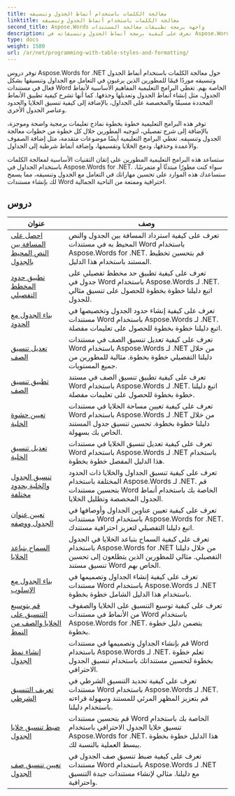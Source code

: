 ```yaml
---
title: معالجة الكلمات باستخدام أنماط الجدول وتنسيقه
linktitle: معالجة الكلمات باستخدام أنماط الجدول وتنسيقه
second_title: Aspose.Words واجهة برمجة تطبيقات معالجة المستندات
description: تعرف على كيفية برمجة أنماط الجدول وتنسيقاته في Aspose.Words لـ .NET. تعرف على كيفية تطبيق الأنماط المحددة مسبقًا، وتخصيص تنسيق الخلايا، والحدود، والمزيد من خلال البرامج التعليمية خطوة بخطوة ونموذج التعليمات البرمجية في C#.
type: docs
weight: 1580
url: /ar/net/programming-with-table-styles-and-formatting/
---
```

توفر دروس Aspose.Words for .NET حول معالجة الكلمات باستخدام أنماط الجدول وتنسيقه موردًا قيمًا للمطورين الذين يرغبون في التعامل مع الجداول وتنسيقها بشكل فعال في مستندات Word الخاصة بهم. تغطي البرامج التعليمية المفاهيم الأساسية لأنماط الجدول، مثل إنشاء أنماط الجدول وتعديلها وحذفها. كما أنها تشرح كيفية تطبيق الأنماط المحددة مسبقًا والمخصصة على الجداول، بالإضافة إلى كيفية تنسيق الخلايا والحدود وعناصر الجدول الأخرى.

توفر هذه البرامج التعليمية خطوة بخطوة نماذج تعليمات برمجية واضحة وموجزة، بالإضافة إلى شرح تفصيلي، لتوجيه المطورين خلال كل خطوة من خطوات معالجة الجدول وتنسيقه. تغطي البرامج التعليمية أيضًا موضوعات متقدمة، مثل إضافة الصفوف والأعمدة وحذفها، ودمج الخلايا وتقسيمها، وإضافة أنماط شرطية إلى الجداول.

ستساعد هذه البرامج التعليمية المطورين على إتقان التقنيات الأساسية لمعالجة الكلمات باستخدام الجداول في Aspose.Words for .NET. سواء كنت مطورًا مبتدئًا أو متمرسًا، ستساعدك هذه الموارد على تحسين مهاراتك في التعامل مع الجدول وتنسيقه، مما يسمح لك بإنشاء مستندات Word احترافية وممتعة من الناحية الجمالية.

 ## دروس
| عنوان | وصف |
| --- | --- |
| [احصل على المسافة بين النص المحيط بالجدول](./get-distance-between-table-surrounding-text/) | تعرف على كيفية استرداد المسافة بين الجدول والنص المحيط به في مستندات Word باستخدام Aspose.Words for .NET. قم بتحسين تخطيط المستند باستخدام هذا الدليل. |
| [تطبيق حدود المخطط التفصيلي](./apply-outline-border/) | تعرف على كيفية تطبيق حد مخطط تفصيلي على جدول في Word باستخدام Aspose.Words لـ .NET. اتبع دليلنا خطوة بخطوة للحصول على تنسيق مثالي للجدول. |
| [بناء الجدول مع الحدود](./build-table-with-borders/) | تعرف على كيفية إنشاء حدود الجدول وتخصيصها في مستندات Word باستخدام Aspose.Words لـ .NET. اتبع دليلنا خطوة بخطوة للحصول على تعليمات مفصلة. |
| [تعديل تنسيق الصف](./modify-row-formatting/) | تعرف على كيفية تعديل تنسيق الصف في مستندات Word باستخدام Aspose.Words لـ .NET من خلال دليلنا التفصيلي خطوة بخطوة. مثالية للمطورين من جميع المستويات. |
| [تطبيق تنسيق الصف](./apply-row-formatting/) | تعرف على كيفية تطبيق تنسيق الصف في مستند Word باستخدام Aspose.Words لـ .NET. اتبع دليلنا خطوة بخطوة للحصول على تعليمات مفصلة. |
| [تعيين حشوة الخلية](./set-cell-padding/) | تعرف على كيفية تعيين مساحة الخلايا في مستندات Word باستخدام Aspose.Words لـ .NET من خلال دليلنا خطوة بخطوة. تحسين تنسيق جدول المستند الخاص بك بسهولة. |
| [تعديل تنسيق الخلية](./modify-cell-formatting/) | تعرف على كيفية تعديل تنسيق الخلايا في مستندات Word باستخدام Aspose.Words لـ .NET باستخدام هذا الدليل المفصل خطوة بخطوة. |
| [تنسيق الجدول والخلية بحدود مختلفة](./format-table-and-cell-with-different-borders/) | تعرف على كيفية تنسيق الجداول والخلايا ذات الحدود المختلفة باستخدام Aspose.Words لـ .NET. قم بتحسين مستندات Word الخاصة بك باستخدام أنماط الجدول المخصصة وتظليل الخلايا. |
| [تعيين عنوان الجدول ووصفه](./set-table-title-and-description/) | تعرف على كيفية تعيين عناوين الجداول وأوصافها في مستندات Word باستخدام Aspose.Words for .NET. اتبع دليلنا التفصيلي لتعزيز احترافية مستندك. |
| [السماح بتباعد الخلايا](./allow-cell-spacing/) | تعرف على كيفية السماح بتباعد الخلايا في الجدول باستخدام Aspose.Words for .NET من خلال دليلنا التفصيلي. مثالي للمطورين الذين يتطلعون إلى تحسين تنسيق مستند Word الخاص بهم. |
| [بناء الجدول مع الاسلوب](./build-table-with-style/) | تعرف على كيفية إنشاء الجداول وتصميمها في مستندات Word باستخدام Aspose.Words لـ .NET باستخدام هذا الدليل الشامل خطوة بخطوة. |
| [قم بتوسيع التنسيق على الخلايا والصف من النمط](./expand-formatting-on-cells-and-row-from-style/) | تعرف على كيفية توسيع التنسيق على الخلايا والصفوف من الأنماط في مستندات Word باستخدام Aspose.Words for .NET. يتضمن دليل خطوة بخطوة. |
| [إنشاء نمط الجدول](./create-table-style/) | قم بإنشاء الجداول وتصميمها في مستندات Word باستخدام Aspose.Words لـ .NET. تعلم خطوة بخطوة لتحسين مستنداتك باستخدام تنسيق الجدول الاحترافي. |
| [تعريف التنسيق الشرطي](./define-conditional-formatting/) | تعرف على كيفية تحديد التنسيق الشرطي في مستندات Word باستخدام Aspose.Words لـ .NET. قم بتعزيز المظهر المرئي للمستند وسهولة قراءته باستخدام دليلنا. |
| [ضبط تنسيق خلايا الجدول](./set-table-cell-formatting/) | قم بتحسين مستندات Word الخاصة بك باستخدام تنسيق خلايا الجدول الاحترافي باستخدام Aspose.Words for .NET. هذا الدليل خطوة بخطوة يبسط العملية بالنسبة لك. |
| [تعيين تنسيق صف الجدول](./set-table-row-formatting/) | تعرف على كيفية ضبط تنسيق صف الجدول في مستندات Word باستخدام Aspose.Words لـ .NET مع دليلنا. مثالي لإنشاء مستندات جيدة التنسيق واحترافية. |